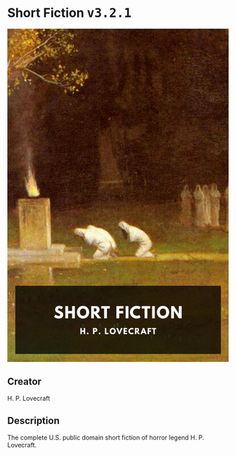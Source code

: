 
# Short Fiction <kbd>v3.2.1</kbd>

<center>
  <img src="./cover-1024.jpg"/>
</center>

## Creator
H. P. Lovecraft

## Description
The complete U.S. public domain short fiction of horror legend H. P. Lovecraft.
